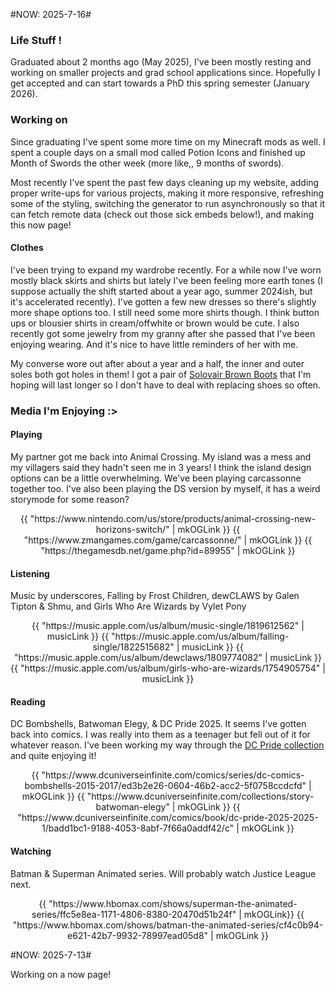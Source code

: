 #NOW: 2025-7-16#

### Life Stuff !

Graduated about 2 months ago (May 2025), I've been mostly resting and working on smaller projects and grad school applications since. Hopefully I get accepted and can start towards a PhD this spring semester (January 2026).

### Working on

Since graduating I've spent some more time on my Minecraft mods as well. I spent a couple days on a small mod called Potion Icons and finished up Month of Swords the other week (more like,, 9 months of swords). 

Most recently I've spent the past few days cleaning up my website, adding proper write-ups for various projects, making it more responsive, refreshing some of the styling, switching the generator to run asynchronously so that it can fetch remote data (check out those sick embeds below!), and making this now page!

#### Clothes

I've been trying to expand my wardrobe recently. For a while now I've worn mostly black skirts and shirts but lately I've been feeling more earth tones (I suppose actually the shift started about a year ago, summer 2024ish, but it's accelerated recently). I've gotten a few new dresses so there's slightly more shape options too. I still need some more shirts though. I think button ups or blousier shirts in cream/offwhite or brown would be cute. I also recently got some jewelry from my granny after she passed that I've been enjoying wearing. And it's nice to have little reminders of her with me.

My converse wore out after about a year and a half, the inner and outer soles both got holes in them! I got a pair of [Solovair Brown Boots](https://github.com/SamsTheNerd/HexGloop/blob/main/common/src/main/java/com/samsthenerd/hexgloop/casting/MishapThrowerWrapper.java) that I'm hoping will last longer so I don't have to deal with replacing shoes so often. 

### Media I'm Enjoying :>

#### Playing

My partner got me back into Animal Crossing. My island was a mess and my villagers said they hadn't seen me in 3 years! I think the island design options can be a little overwhelming. We've been playing carcassonne together too. I've also been playing the DS version by myself, it has a weird storymode for some reason?

<center>
{{ "https://www.nintendo.com/us/store/products/animal-crossing-new-horizons-switch/" | mkOGLink }}
{{ "https://www.zmangames.com/game/carcassonne/" | mkOGLink }}
{{ "https://thegamesdb.net/game.php?id=89955" | mkOGLink }}
</center>

#### Listening

Music by underscores, Falling by Frost Children, dewCLAWS by Galen Tipton & Shmu, and Girls Who Are Wizards by Vylet Pony

<center>
{{ "https://music.apple.com/us/album/music-single/1819612562" | musicLink }}
{{ "https://music.apple.com/us/album/falling-single/1822515682" | musicLink }}
{{ "https://music.apple.com/us/album/dewclaws/1809774082" | musicLink }}
{{ "https://music.apple.com/us/album/girls-who-are-wizards/1754905754" | musicLink }}
</center>

#### Reading

DC Bombshells, Batwoman Elegy, & DC Pride 2025. It seems I've gotten back into comics. I was really into them as a teenager but fell out of it for whatever reason.
I've been working my way through the [DC Pride collection](https://www.dcuniverseinfinite.com/collections/edt-dcuniverse-pride) and quite enjoying it!

<center>
{{ "https://www.dcuniverseinfinite.com/comics/series/dc-comics-bombshells-2015-2017/ed3b2e26-0604-46b2-acc2-5f0758ccdcfd" | mkOGLink }}
{{ "https://www.dcuniverseinfinite.com/collections/story-batwoman-elegy" | mkOGLink }}
{{ "https://www.dcuniverseinfinite.com/comics/book/dc-pride-2025-2025-1/badd1bc1-9188-4053-8abf-7f66a0addf42/c" | mkOGLink }}
</center>

#### Watching

Batman & Superman Animated series. Will probably watch Justice League next.

<center>
{{ "https://www.hbomax.com/shows/superman-the-animated-series/ffc5e8ea-1171-4806-8380-20470d51b24f" | mkOGLink}}
{{ "https://www.hbomax.com/shows/batman-the-animated-series/cf4c0b94-e621-42b7-9932-78997ead05d8" | mkOGLink }}
</center>

#NOW: 2025-7-13#

Working on a now page!